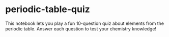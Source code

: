 # periodic-table-quiz
This notebook lets you play a fun 10-question quiz about elements from the periodic table. Answer each question to test your chemistry knowledge!

